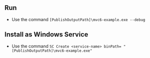 ## Run
- Use the command `[PublishOutputPath]\mvc6-example.exe --debug`

## Install as Windows Service
- Use the command `SC Create <service-name> binPath= "[PublishOutputPath]\mvc6-example.exe"` 